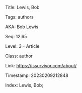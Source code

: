 Title:  Lewis, Bob

Tags:   authors

AKA:    Bob Lewis

Seq:    12.65

Level:  3 - Article

Class:  author

Link:   https://issurvivor.com/about/

Timestamp: 20230209212848

Index:  Lewis, Bob; 

